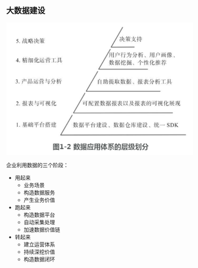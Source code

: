 ## 大数据建设


![iamge](images/数据应用体系的层级划分.png)


企业利用数据的三个阶段：
- 用起来
    - 业务场景
    - 构造数据服务
    - 产生业务价值
- 跑起来
    - 构造数据平台
    - 自动采集处理
    - 加速数据价值链
- 转起来
    - 建立运营体系
    - 持续深挖价值
    - 构造数据闭环
    
    